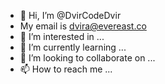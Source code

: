 - 👋 Hi, I’m @DvirCodeDvir
- My email is dvira@evereast.co
- 👀 I’m interested in ...
- 🌱 I’m currently learning ...
- 💞️ I’m looking to collaborate on ...
- 📫 How to reach me ...

<!---
DvirCodeDvir/DvirCodeDvir is a ✨ special ✨ repository because its `README.md` (this file) appears on your GitHub profile.
You can click the Preview link to take a look at your changes.



--->
